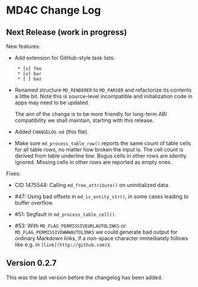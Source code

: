 
# MD4C Change Log


## Next Release (work in progress)

New features:

 * Add extension for GitHub-style task lists:

   ```
    * [x] foo
    * [x] bar
    * [ ] baz
   ```

 * Renamed structure `MD_RENDERER` to `MD_PARSER` and refactorize its contents
   a little bit. Note this is source-level incompatible and initialization code
   in apps may need to be updated.

   The aim of the change is to be more friendly for long-term ABI compatibility
   we shall maintain, starting with this release.

 * Added `CHANGELOG.md` (this file).

 * Make sure `md_process_table_row()` reports the same count of table cells for
   all table rows, no matter how broken the input is. The cell count is derived
   from table underline line. Bogus cells in other rows are silently ignored.
   Missing cells in other rows are reported as empty ones.

Fixes:

 * CID 1475544: Calling `md_free_attribute()` on uninitialized data.

 * #47: Using bad offsets in `md_is_entity_str()`, in some cases leading to
   buffer overflow.

 * #51: Segfault in `md_process_table_cell()`.

 * #53: With `MD_FLAG_PERMISSIVEURLAUTOLINKS` or `MD_FLAG_PERMISSIVEWWWAUTOLINKS`
   we could generate bad output for ordinary Markdown links, if a non-space
   character immediately follows like e.g. in `[link](http://github.com)X`.


## Version 0.2.7

This was the last version before the changelog has been added.
